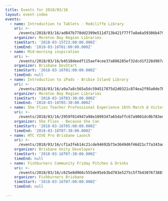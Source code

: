 ```yaml
---
title: Events for 2018/03/16
layout: event-index
events:
  - name: Introduction to Tablets - Redcliffe Library
    uri: >-
      /events/2018/03/16/ad847b778dd2399e511d713b421f77f7a8a6a59386b4796bc10e42c1edecc03e
    organizer: Moreton Bay Region Libraries
    timeStart: '2018-03-15T23:00:00.000Z'
    timeEnd: '2018-03-16T01:00:00.000Z'
  - name: Mid-morning inspiration
    uri: >-
      /events/2018/03/16/b4510deedf115aef4cee37a886285ef32dcd1f228d987ad76a7c72d26707554c
    organizer: Brisbane DevStart
    timeStart: '2018-03-16T01:00:00.000Z'
    timeEnd: null
  - name: Introduction to iPads - Bribie Island Library
    uri: >-
      /events/2018/03/16/a9a7a8c565a5dc594517875d2d0321c874ea2f95a0de7b4da512e93614fbcd69
    organizer: Moreton Bay Region Libraries
    timeStart: '2018-03-16T03:30:00.000Z'
    timeEnd: '2018-03-16T05:30:00.000Z'
  - name: She Flies Teacher Professional Experience 16th March @ Victoria Point SHS
    uri: >-
      /events/2018/03/16/2959f014947a98e10993d7a65daffc67a9001dc0b783ed7f15b0242120a7dc3b
    organizer: She Flies - Because She Can
    timeStart: '2018-03-16T05:00:00.000Z'
    timeEnd: '2018-03-16T07:30:00.000Z'
  - name: HTC VIVE Pro Brisbane Launch
    uri: >-
      /events/2018/03/16/cf1a3feb14c21cde94692b73e3649d6f46d21c77a343add1f4759e2d73220271
    organizer: Brisbane Unity Developers
    timeStart: '2018-03-16T07:30:00.000Z'
    timeEnd: null
  - name: Fishburners Community Friday Pitches & Drinks
    uri: >-
      /events/2018/03/16/c625e8d966c555de95eb3bd783e5275c5f7b430767388717e1b87ecc164619db
    organizer: Fishburners Brisbane
    timeStart: '2018-03-16T07:00:00.000Z'
    timeEnd: null

---
```

